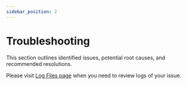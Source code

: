 ```yaml
---
sidebar_position: 2
---
```


# Troubleshooting

This section outlines identified issues, potential root causes, and recommended resolutions.

Please visit [Log Files page](log-files.md) when you need to review logs of your issue.
